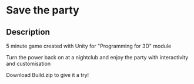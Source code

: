 # Save the party
## Description 
5 minute game created with Unity for "Programming for 3D" module

Turn the power back on at a nightclub and enjoy the party with interactivity and customisation

Download Build.zip to give it a try!
